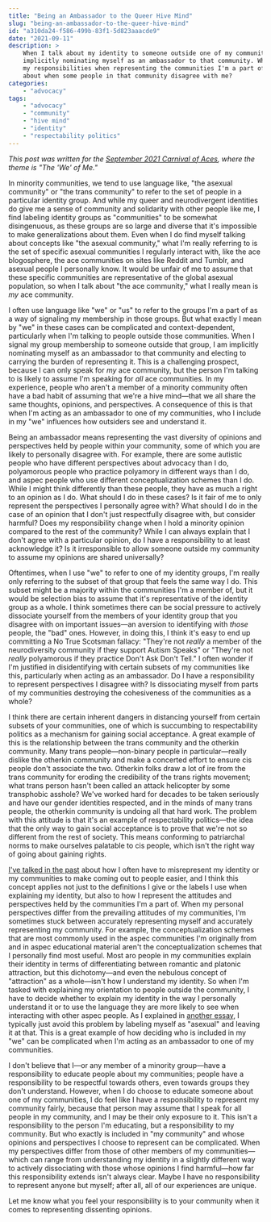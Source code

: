 ```yaml
---
title: "Being an Ambassador to the Queer Hive Mind"
slug: "being-an-ambassador-to-the-queer-hive-mind"
id: "a310da24-f586-499b-83f1-5d823aaacde9"
date: "2021-09-11"
description: >
    When I talk about my identity to someone outside one of my communities, I'm
    implicitly nominating myself as an ambassador to that community. What are
    my responsibilities when representing the communities I'm a part of? What
    about when some people in that community disagree with me?
categories:
    - "advocacy"
tags:
    - "advocacy"
    - "community"
    - "hive mind"
    - "identity"
    - "respectability politics"
---
```


*This post was written for the [September 2021 Carnival of
Aces](https://acefilmreviews.wordpress.com/2021/09/01/carnival-of-aces-call-for-submissions-september-2021/),
where the theme is "The 'We' of Me."*

In minority communities, we tend to use language like, "the asexual community"
or "the trans community" to refer to the set of people in a particular identity
group. And while my queer and neurodivergent identities do give me a sense of
community and solidarity with other people like me, I find labeling identity
groups as "communities" to be somewhat disingenuous, as these groups are so
large and diverse that it's impossible to make generalizations about them. Even
when I do find myself talking about concepts like "the asexual community," what
I'm really referring to is the set of specific asexual communities I regularly
interact with, like the ace blogosphere, the ace communities on sites like
Reddit and Tumblr, and asexual people I personally know. It would be unfair of
me to assume that these specific communities are representative of the global
asexual population, so when I talk about "the ace community," what I really
mean is *my* ace community.

I often use language like "we" or "us" to refer to the groups I'm a part of as
a way of signaling my membership in those groups. But what exactly I mean by
"we" in these cases can be complicated and context-dependent, particularly when
I'm talking to people outside those communities. When I signal my group
membership to someone outside that group, I am implicitly nominating myself as
an ambassador to that community and electing to carrying the burden of
representing it. This is a challenging prospect, because I can only speak for
*my* ace community, but the person I'm talking to is likely to assume I'm
speaking for *all* ace communities. In my experience, people who aren't a
member of a minority community often have a bad habit of assuming that we're a
hive mind—that we all share the same thoughts, opinions, and perspectives. A
consequence of this is that when I'm acting as an ambassador to one of my
communities, who I include in my "we" influences how outsiders see and
understand it.

Being an ambassador means representing the vast diversity of opinions and
perspectives held by people within your community, some of which you are likely
to personally disagree with. For example, there are some autistic people who
have different perspectives about advocacy than I do, polyamorous people who
practice polyamory in different ways than I do, and aspec people who use
different conceptualization schemes than I do. While I might think differently
than these people, they have as much a right to an opinion as I do. What should
I do in these cases? Is it fair of me to only represent the perspectives I
personally agree with? What should I do in the case of an opinion that I don't
just respectfully disagree with, but consider harmful? Does my responsibility
change when I hold a minority opinion compared to the rest of the community?
While I can always explain that I don't agree with a particular opinion, do I
have a responsibility to at least acknowledge it? Is it irresponsible to allow
someone outside my community to assume my opinions are shared universally?

Oftentimes, when I use "we" to refer to one of my identity groups, I'm really
only referring to the subset of that group that feels the same way I do. This
subset might be a majority within the communities I'm a member of, but it would
be selection bias to assume that it's representative of the identity group as a
whole. I think sometimes there can be social pressure to actively dissociate
yourself from the members of your identity group that you disagree with on
important issues—an aversion to identifying with *those* people, the "bad"
ones. However, in doing this, I think it's easy to end up committing a No True
Scotsman fallacy: "They're not *really* a member of the neurodiversity
community if they support Autism Speaks" or "They're not *really* polyamorous
if they practice Don't Ask Don't Tell." I often wonder if I'm justified in
disidentifying with certain subsets of my communities like this, particularly
when acting as an ambassador. Do I have a responsibility to represent
perspectives I disagree with? Is dissociating myself from parts of my
communities destroying the cohesiveness of the communities as a whole?

I think there are certain inherent dangers in distancing yourself from certain
subsets of your communities, one of which is succumbing to respectability
politics as a mechanism for gaining social acceptance. A great example of this
is the relationship between the trans community and the otherkin community.
Many trans people—non-binary people in particular—really dislike the otherkin
community and make a concerted effort to ensure cis people don't associate the
two. Otherkin folks draw a lot of ire from the trans community for eroding the
credibility of the trans rights movement; what trans person hasn't been called
an attack helicopter by some transphobic asshole? We've worked hard for decades
to be taken seriously and have our gender identities respected, and in the
minds of many trans people, the otherkin community is undoing all that hard
work. The problem with this attitude is that it's an example of respectability
politics—the idea that the only way to gain social acceptance is to prove that
we're not so different from the rest of society. This means conforming to
patriarchal norms to make ourselves palatable to cis people, which isn't the
right way of going about gaining rights.

[I've talked in the
past](https://nothingradical.blog/2021/05/11/white-lies-and-approximate-definitions/)
about how I often have to misrepresent my identity or my communities to make
coming out to people easier, and I think this concept applies not just to the
definitions I give or the labels I use when explaining my identity, but also to
how I represent the attitudes and perspectives held by the communities I'm a
part of. When my personal perspectives differ from the prevailing attitudes of
my communities, I'm sometimes stuck between accurately representing myself and
accurately representing my community. For example, the conceptualization
schemes that are most commonly used in the aspec communities I'm originally
from and in aspec educational material aren't the conceptualization schemes
that I personally find most useful. Most aro people in my communities explain
their identity in terms of differentiating between romantic and platonic
attraction, but this dichotomy—and even the nebulous concept of "attraction" as
a whole—isn't how I understand my identity. So when I'm tasked with explaining
my orientation to people outside the community, I have to decide whether to
explain my identity in the way I personally understand it or to use the
language they are more likely to see when interacting with other aspec people.
As I explained in [another
essay](https://nothingradical.blog/2021/05/08/the-layer-cake-of-my-identity/),
I typically just avoid this problem by labeling myself as "asexual" and leaving
it at that. This is a great example of how deciding who is included in my "we"
can be complicated when I'm acting as an ambassador to one of my communities.

I don't believe that I—or any member of a minority group—have a responsibility
to educate people about my communities; people have a responsibility to be
respectful towards others, even towards groups they don't understand. However,
when I do choose to educate someone about one of my communities, I do feel like
I have a responsibility to represent my community fairly, because that person
may assume that I speak for all people in my community, and I may be their only
exposure to it. This isn't a responsibility to the person I'm educating, but a
responsibility to my community. But who exactly is included in "my community"
and whose opinions and perspectives I choose to represent can be complicated.
When my perspectives differ from those of other members of my communities—which
can range from understanding my identity in a slightly different way to
actively dissociating with those whose opinions I find harmful—how far this
responsibility extends isn't always clear. Maybe I have no responsibility to
represent anyone but myself; after all, all of our experiences are unique.

Let me know what you feel your responsibility is to your community when it
comes to representing dissenting opinions.
